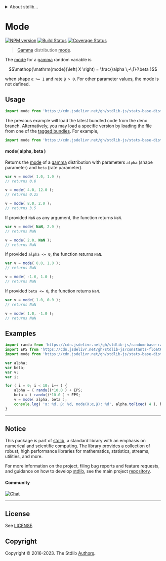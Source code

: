 <!--

@license Apache-2.0

Copyright (c) 2018 The Stdlib Authors.

Licensed under the Apache License, Version 2.0 (the "License");
you may not use this file except in compliance with the License.
You may obtain a copy of the License at

   http://www.apache.org/licenses/LICENSE-2.0

Unless required by applicable law or agreed to in writing, software
distributed under the License is distributed on an "AS IS" BASIS,
WITHOUT WARRANTIES OR CONDITIONS OF ANY KIND, either express or implied.
See the License for the specific language governing permissions and
limitations under the License.

-->


<details>
  <summary>
    About stdlib...
  </summary>
  <p>We believe in a future in which the web is a preferred environment for numerical computation. To help realize this future, we've built stdlib. stdlib is a standard library, with an emphasis on numerical and scientific computation, written in JavaScript (and C) for execution in browsers and in Node.js.</p>
  <p>The library is fully decomposable, being architected in such a way that you can swap out and mix and match APIs and functionality to cater to your exact preferences and use cases.</p>
  <p>When you use stdlib, you can be absolutely certain that you are using the most thorough, rigorous, well-written, studied, documented, tested, measured, and high-quality code out there.</p>
  <p>To join us in bringing numerical computing to the web, get started by checking us out on <a href="https://github.com/stdlib-js/stdlib">GitHub</a>, and please consider <a href="https://opencollective.com/stdlib">financially supporting stdlib</a>. We greatly appreciate your continued support!</p>
</details>

# Mode

[![NPM version][npm-image]][npm-url] [![Build Status][test-image]][test-url] [![Coverage Status][coverage-image]][coverage-url] <!-- [![dependencies][dependencies-image]][dependencies-url] -->

> [Gamma][gamma-distribution] distribution [mode][mode].

<!-- Section to include introductory text. Make sure to keep an empty line after the intro `section` element and another before the `/section` close. -->

<section class="intro">

The [mode][mode] for a [gamma][gamma-distribution] random variable is

<!-- <equation class="equation" label="eq:gamma_mode" align="center" raw="\operatorname{mode}\left( X \right) = \frac{\alpha \,-\,1}{\beta }" alt="Mode for a gamma distribution."> -->

```math
\mathop{\mathrm{mode}}\left( X \right) = \frac{\alpha \,-\,1}{\beta }
```

<!-- <div class="equation" align="center" data-raw-text="\operatorname{mode}\left( X \right) = \frac{\alpha \,-\,1}{\beta }" data-equation="eq:gamma_mode">
    <img src="https://cdn.jsdelivr.net/gh/stdlib-js/stdlib@51534079fef45e990850102147e8945fb023d1d0/lib/node_modules/@stdlib/stats/base/dists/gamma/mode/docs/img/equation_gamma_mode.svg" alt="Mode for a gamma distribution.">
    <br>
</div> -->

<!-- </equation> -->

when shape `α >= 1` and rate `β > 0`. For other parameter values, the mode is not defined.

</section>

<!-- /.intro -->

<!-- Package usage documentation. -->



<section class="usage">

## Usage

```javascript
import mode from 'https://cdn.jsdelivr.net/gh/stdlib-js/stats-base-dists-gamma-mode@deno/mod.js';
```
The previous example will load the latest bundled code from the deno branch. Alternatively, you may load a specific version by loading the file from one of the [tagged bundles](https://github.com/stdlib-js/stats-base-dists-gamma-mode/tags). For example,

```javascript
import mode from 'https://cdn.jsdelivr.net/gh/stdlib-js/stats-base-dists-gamma-mode@v0.1.1-deno/mod.js';
```

#### mode( alpha, beta )

Returns the [mode][mode] of a [gamma][gamma-distribution] distribution with parameters `alpha` (shape parameter) and `beta` (rate parameter).

```javascript
var v = mode( 1.0, 1.0 );
// returns 0.0

v = mode( 4.0, 12.0 );
// returns 0.25

v = mode( 8.0, 2.0 );
// returns 3.5
```

If provided `NaN` as any argument, the function returns `NaN`.

```javascript
var v = mode( NaN, 2.0 );
// returns NaN

v = mode( 2.0, NaN );
// returns NaN
```

If provided `alpha <= 0`, the function returns `NaN`.

```javascript
var v = mode( 0.0, 1.0 );
// returns NaN

v = mode( -1.0, 1.0 );
// returns NaN
```

If provided `beta <= 0`, the function returns `NaN`.

```javascript
var v = mode( 1.0, 0.0 );
// returns NaN

v = mode( 1.0, -1.0 );
// returns NaN
```

</section>

<!-- /.usage -->

<!-- Package usage notes. Make sure to keep an empty line after the `section` element and another before the `/section` close. -->

<section class="notes">

</section>

<!-- /.notes -->

<!-- Package usage examples. -->

<section class="examples">

## Examples

<!-- eslint no-undef: "error" -->

```javascript
import randu from 'https://cdn.jsdelivr.net/gh/stdlib-js/random-base-randu@deno/mod.js';
import EPS from 'https://cdn.jsdelivr.net/gh/stdlib-js/constants-float64-eps@deno/mod.js';
import mode from 'https://cdn.jsdelivr.net/gh/stdlib-js/stats-base-dists-gamma-mode@deno/mod.js';

var alpha;
var beta;
var v;
var i;

for ( i = 0; i < 10; i++ ) {
    alpha = ( randu()*10.0 ) + EPS;
    beta = ( randu()*10.0 ) + EPS;
    v = mode( alpha, beta );
    console.log( 'α: %d, β: %d, mode(X;α,β): %d', alpha.toFixed( 4 ), beta.toFixed( 4 ), v.toFixed( 4 ) );
}
```

</section>

<!-- /.examples -->

<!-- Section to include cited references. If references are included, add a horizontal rule *before* the section. Make sure to keep an empty line after the `section` element and another before the `/section` close. -->

<section class="references">

</section>

<!-- /.references -->

<!-- Section for related `stdlib` packages. Do not manually edit this section, as it is automatically populated. -->

<section class="related">

</section>

<!-- /.related -->

<!-- Section for all links. Make sure to keep an empty line after the `section` element and another before the `/section` close. -->


<section class="main-repo" >

* * *

## Notice

This package is part of [stdlib][stdlib], a standard library with an emphasis on numerical and scientific computing. The library provides a collection of robust, high performance libraries for mathematics, statistics, streams, utilities, and more.

For more information on the project, filing bug reports and feature requests, and guidance on how to develop [stdlib][stdlib], see the main project [repository][stdlib].

#### Community

[![Chat][chat-image]][chat-url]

---

## License

See [LICENSE][stdlib-license].


## Copyright

Copyright &copy; 2016-2023. The Stdlib [Authors][stdlib-authors].

</section>

<!-- /.stdlib -->

<!-- Section for all links. Make sure to keep an empty line after the `section` element and another before the `/section` close. -->

<section class="links">

[npm-image]: http://img.shields.io/npm/v/@stdlib/stats-base-dists-gamma-mode.svg
[npm-url]: https://npmjs.org/package/@stdlib/stats-base-dists-gamma-mode

[test-image]: https://github.com/stdlib-js/stats-base-dists-gamma-mode/actions/workflows/test.yml/badge.svg?branch=v0.1.1
[test-url]: https://github.com/stdlib-js/stats-base-dists-gamma-mode/actions/workflows/test.yml?query=branch:v0.1.1

[coverage-image]: https://img.shields.io/codecov/c/github/stdlib-js/stats-base-dists-gamma-mode/main.svg
[coverage-url]: https://codecov.io/github/stdlib-js/stats-base-dists-gamma-mode?branch=main

<!--

[dependencies-image]: https://img.shields.io/david/stdlib-js/stats-base-dists-gamma-mode.svg
[dependencies-url]: https://david-dm.org/stdlib-js/stats-base-dists-gamma-mode/main

-->

[chat-image]: https://img.shields.io/gitter/room/stdlib-js/stdlib.svg
[chat-url]: https://app.gitter.im/#/room/#stdlib-js_stdlib:gitter.im

[stdlib]: https://github.com/stdlib-js/stdlib

[stdlib-authors]: https://github.com/stdlib-js/stdlib/graphs/contributors

[umd]: https://github.com/umdjs/umd
[es-module]: https://developer.mozilla.org/en-US/docs/Web/JavaScript/Guide/Modules

[deno-url]: https://github.com/stdlib-js/stats-base-dists-gamma-mode/tree/deno
[umd-url]: https://github.com/stdlib-js/stats-base-dists-gamma-mode/tree/umd
[esm-url]: https://github.com/stdlib-js/stats-base-dists-gamma-mode/tree/esm
[branches-url]: https://github.com/stdlib-js/stats-base-dists-gamma-mode/blob/main/branches.md

[stdlib-license]: https://raw.githubusercontent.com/stdlib-js/stats-base-dists-gamma-mode/main/LICENSE

[gamma-distribution]: https://en.wikipedia.org/wiki/Gamma_distribution

[mode]: https://en.wikipedia.org/wiki/Mode_%28statistics%29

</section>

<!-- /.links -->
